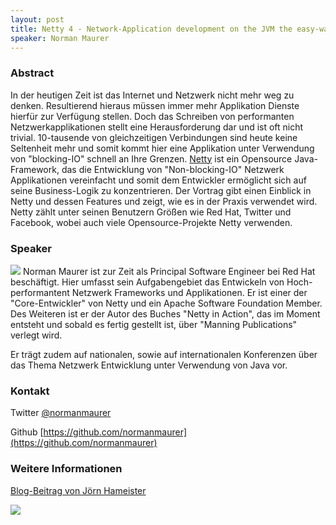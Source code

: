 ```yaml
---
layout: post
title: Netty 4 - Network-Application development on the JVM the easy-way
speaker: Norman Maurer
---
```


### Abstract

In der heutigen Zeit ist das Internet und Netzwerk nicht mehr weg zu denken. Resultierend hieraus müssen immer mehr Applikation Dienste hierfür zur Verfügung stellen. Doch das Schreiben von performanten Netzwerkapplikationen stellt eine Herausforderung dar und ist oft nicht trivial. 10-tausende von gleichzeitigen Verbindungen sind heute keine Seltenheit mehr und somit kommt hier eine Applikation unter Verwendung von "blocking-IO" schnell an Ihre Grenzen.
<a href="https://netty.io">Netty</a> ist ein Opensource Java-Framework, das die Entwicklung von "Non-blocking-IO" Netzwerk Applikationen vereinfacht und somit dem Entwickler ermöglicht sich auf seine Business-Logik zu konzentrieren. Der Vortrag gibt einen Einblick in Netty und dessen Features und zeigt, wie es in der Praxis verwendet wird. Netty zählt unter seinen Benutzern Größen wie Red Hat, Twitter und Facebook, wobei auch viele Opensource-Projekte Netty verwenden.

### Speaker

<img src="/images/speaker/norman_maurer.jpg" class="speakerpic"/>
Norman Maurer ist zur Zeit als Principal Software Engineer bei Red Hat beschäftigt. Hier umfasst sein Aufgabengebiet das Entwickeln von Hoch-performantent Netzwerk Frameworks und Applikationen. Er ist einer der "Core-Entwickler" von Netty und ein Apache Software Foundation Member. Des Weiteren ist er der Autor des Buches "Netty in Action", das im Moment entsteht und sobald es fertig gestellt ist, über "Manning Publications" verlegt wird.

Er trägt zudem auf nationalen, sowie auf internationalen Konferenzen über das Thema Netzwerk Entwicklung unter Verwendung von Java vor.

### Kontakt

Twitter [@normanmaurer](http://twitter.com/normanmaurer)

Github [https://github.com/normanmaurer](https://github.com/normanmaurer)

### Weitere Informationen

[Blog-Beitrag von Jörn Hameister](http://www.hameister.org/Blog/?p=4208)

![](/images/talks/netty4.jpg)
